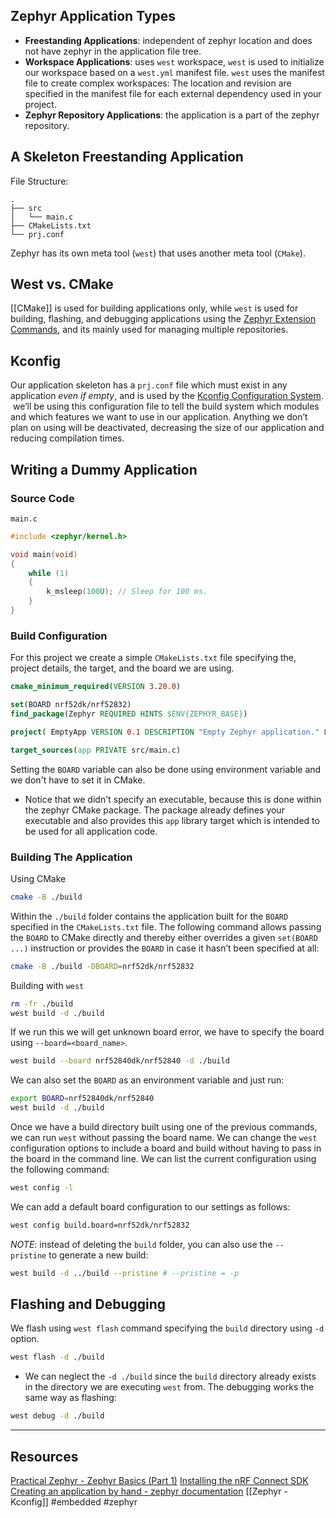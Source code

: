 ## Zephyr Application Types
- **Freestanding Applications**: independent of zephyr location and does not have zephyr in the application file tree.
- **Workspace Applications**: uses `west` workspace, `west` is used to initialize our workspace based on a `west.yml` manifest file. `west` uses the manifest file to create complex workspaces: The location and revision are specified in the manifest file for each external dependency used in your project.
- **Zephyr Repository Applications**: the application is a part of the zephyr repository.
## A Skeleton Freestanding Application
File Structure: 
```
.
├── src
│   └── main.c
├── CMakeLists.txt
└── prj.conf
```
Zephyr has its own meta tool (`west`) that uses another meta tool (`CMake`).
## West vs. CMake
[[CMake]] is used for building applications only, while `west` is used for building, flashing, and debugging applications using the [Zephyr Extension Commands](https://docs.zephyrproject.org/latest/develop/west/zephyr-cmds.html), and its mainly used for managing multiple repositories.
## Kconfig
Our application skeleton has a `prj.conf` file which must exist in any application *even if empty*, and is used by the [Kconfig Configuration System](https://docs.zephyrproject.org/latest/build/kconfig/index.html).
 we’ll be using this configuration file to tell the build system which modules and which features we want to use in our application. Anything we don’t plan on using will be deactivated, decreasing the size of our application and reducing compilation times.
## Writing a Dummy Application
### Source Code
`main.c` 
```C
#include <zephyr/kernel.h>

void main(void)
{
    while (1)
    {
        k_msleep(100U); // Sleep for 100 ms.
    }
}
```
### Build Configuration
For this project we create a simple `CMakeLists.txt` file specifying the, project details, the target, and the board we are using.
```CMake
cmake_minimum_required(VERSION 3.20.0)

set(BOARD nrf52dk/nrf52832)
find_package(Zephyr REQUIRED HINTS $ENV{ZEPHYR_BASE})

project( EmptyApp VERSION 0.1 DESCRIPTION "Empty Zephyr application." LANGUAGES C)

target_sources(app PRIVATE src/main.c)
```
Setting the `BOARD` variable can also be done using environment variable and we don't have to set it in CMake.
- Notice that we didn't specify an executable, because this is done within the zephyr CMake package. The package already defines your executable and also provides this `app` library target which is intended to be used for all application code.
### Building The Application
Using CMake
```bash
cmake -B ./build
```
Within the `./build` folder contains the application built for the `BOARD` specified in the `CMakeLists.txt` file. The following command allows passing the `BOARD` to CMake directly and thereby either overrides a given `set(BOARD ...)` instruction or provides the `BOARD` in case it hasn’t been specified at all:
```bash
cmake -B ./build -DBOARD=nrf52dk/nrf52832
```
Building with `west`
```bash
rm -fr ./build
west build -d ./build
```
If we run this we will get unknown board error, we have to specify the board using `--board=<board_name>`.
```bash
west build --board nrf52840dk/nrf52840 -d ./build
```
We can also set the `BOARD` as an environment variable and just run:
```bash
export BOARD=nrf52840dk/nrf52840
west build -d ./build
```
Once we have a build directory built using one of the previous commands, we can run `west` without passing the board name.
We can change the `west` configuration options to include a board and build without having to pass in the board in the command line.
We can list the current configuration using the following command:
```bash
west config -l
```
We can add a default board configuration to our settings as follows:
```bash
west config build.board=nrf52dk/nrf52832
```
*NOTE*: instead of deleting the `build` folder, you can also use the `--pristine` to generate a new build:
```bash
west build -d ../build --pristine # --pristine = -p
```
## Flashing and Debugging
We flash using `west flash` command specifying the `build` directory using `-d` option.
```bash
west flash -d ./build
```
- We can neglect the `-d ./build` since the `build` directory already exists in the directory we are executing `west` from.
The debugging works the same way as flashing:
```bash
west debug -d ./build
```
---
## Resources
[Practical Zephyr - Zephyr Basics (Part 1)](read://https_interrupt.memfault.com/?url=https%3A%2F%2Finterrupt.memfault.com%2Fblog%2Fpractical_zephyr_basics)
[Installing the nRF Connect SDK](https://docs.nordicsemi.com/bundle/ncs-latest/page/nrf/installation/install_ncs.html#)
[Creating an application by hand - zephyr documentation](https://docs.zephyrproject.org/latest/develop/application/index.html#creating-an-application-by-hand)
[[Zephyr - Kconfig]]
#embedded #zephyr 